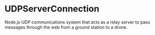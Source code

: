 # UDPServerConnection
Node.js UDP communications system that acts as a relay server to pass messages through the web from a ground station to a drone. 
